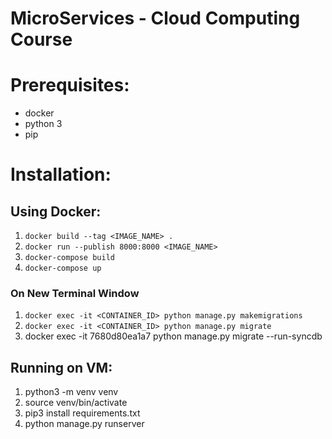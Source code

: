 # MicroServices - Cloud Computing Course

# Prerequisites:
- docker 
- python 3
- pip 

# Installation:  
   ## Using Docker:
   1. `docker build --tag <IMAGE_NAME> .`
   1. `docker run --publish 8000:8000 <IMAGE_NAME>`
   1. `docker-compose build`
   1. `docker-compose up`
   ### On New Terminal Window
   1. `docker exec -it <CONTAINER_ID> python manage.py makemigrations`
   1. `docker exec -it <CONTAINER_ID> python manage.py migrate`
   1. docker exec -it 7680d80ea1a7 python manage.py migrate --run-syncdb


   ## Running on VM:
   1. python3 -m venv venv
   2. source venv/bin/activate
   3. pip3 install requirements.txt
   4. python manage.py runserver